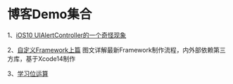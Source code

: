 # 博客Demo集合

1、[iOS10 UIAlertController的一个奇怪现象](https://www.jianshu.com/p/c1b60b83931d)

2、[自定义Framework上篇](https://www.jianshu.com/p/84b8178e30af) 图文详解最新Framework制作流程，内外部依赖第三方库，基于Xcode14制作

3、[学习位运算](https://www.jianshu.com/p/57ed27c01c5c)
